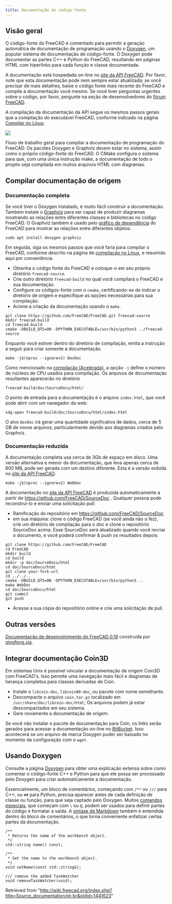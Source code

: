 ```yaml
---
title: Documentação do código-fonte
---
```

## Visão geral

O código-fonte do FreeCAD é comentado para permitir a geração automática de documentação de programação usando o [Doxygen](/Doxygen/pt-br "Doxygen/pt-br"), um popular sistema de documentação de código-fonte. O Doxygen pode documentar as partes C++ e Python do FreeCAD, resultando em páginas HTML com hiperlinks para cada função e classe documentada.

A documentação está hospedada on-line no [site da API FreeCAD](https://freecad.github.io/SourceDoc/). Por favor, note que esta documentação pode nem sempre estar atualizada; se você precisar de mais detalhes, baixe o código fonte mais recente do FreeCAD e compile a documentação você mesmo. Se você tiver perguntas urgentes sobre o código, por favor, pergunte na seção de desenvolvedores do [fórum FreeCAD](https://forum.freecadweb.org/index.php).

A compilação da documentação da API segue os mesmos passos gerais que a compilação do executável FreeCAD, conforme indicado na página [Compilar no Linux](/Compile_on_Linux/pt-br "Compile on Linux/pt-br").

![](/images/FreeCAD_documentation_compilation_workflow.svg)

Fluxo de trabalho geral para compilar a documentação de programação do FreeCAD. Os pacotes Doxygen e Graphviz devem estar no sistema, assim como o próprio código-fonte do FreeCAD. O CMake configura o sistema para que, com uma única instrução make, a documentação de todo o projeto seja compilada em muitos arquivos HTML com diagramas.

## Compilar documentação de origem

### Documentação completa

Se você tiver o Doxygen instalado, é muito fácil construir a documentação. Também instale o [Graphviz](https://www.graphviz.org/) para ser capaz de produzir diagramas mostrando as relações entre diferentes classes e bibliotecas no código FreeCAD. O Graphviz também é usado pelo [gráfico de dependência](/Std_DependencyGraph/pt-br "Std DependencyGraph/pt-br") do FreeCAD para mostrar as relações entre diferentes objetos.

```
sudo apt install doxygen graphviz

```

Em seguida, siga os mesmos passos que você faria para compilar o FreeCAD, conforme descrito na página de [compilação no Linux](/Compile_on_Linux/pt-br "Compile on Linux/pt-br"), e resumido aqui por conveniência.

* Obtenha o código fonte do FreeCAD e coloque-o em seu próprio diretório `freecad-source`.
* Crie outro diretório `freecad-build` no qual você compilará o FreeCAD e sua documentação.
* Configure os códigos-fonte com o `cmake`, certificando-se de indicar o diretório de origem e especifique as opções necessárias para sua compilação.
* Acione a criação da documentação usando o `make`.

```
git clone https://github.com/FreeCAD/FreeCAD.git freecad-source
mkdir freecad-build
cd freecad-build
cmake -DBUILD_QT5=ON -DPYTHON_EXECUTABLE=/usr/bin/python3 ../freecad-source

```

Enquanto você estiver dentro do diretório de compilação, emita a instrução a seguir para criar somente a documentação.

```
make -j$(nproc --ignore=2) DevDoc

```

Como mencionado na [compilação (Acelerada)](/Compiling_(Speeding_up)/pt-br "Compiling (Speeding up)/pt-br"), a opção
`-j` define o número de núcleos de CPU usados para compilação. Os arquivos de documentação resultantes aparecerão no diretório

```
freecad-build/doc/SourceDocu/html/

```

O ponto de entrada para a documentação é o arquivo `index.html`, que você pode abrir com um navegador da web:

```
xdg-open freecad-build/doc/SourceDocu/html/index.html

```

O alvo `DevDoc` irá gerar uma quantidade significativa de dados, cerca de 5 GB de novos arquivos, particularmente devido aos diagramas criados pelo Graphviz.

### Documentação reduzida

A documentação completa usa cerca de 3Gb de espaço em disco. Uma versão alternativa e menor da documentação, que leva apenas cerca de 600 MB, pode ser gerada com um destino diferente. Esta é a versão exibida no [site da API FreeCAD](https://freecad.github.io/SourceDoc/).

```
make -j$(nproc --ignore=2) WebDoc

```

A documentação no [site da API FreeCAD](https://freecad.github.io/SourceDoc/) é produzida automaticamente a partir do <https://github.com/FreeCAD/SourceDoc> . Qualquer pessoa pode reconstruí-lo e enviar uma solicitação pull:

* Ramificação do repositório em <https://github.com/FreeCAD/SourceDoc>
* em sua máquina: clone o código FreeCAD (se você ainda não o fez), crie um diretório de compilação para o doc e clone o repositório SourceDoc acima. Esse SourceDoc será atualizado quando você recriar o documento, e você poderá confirmar & push os resultados depois:

```
git clone https://github.com/FreeCAD/FreeCAD
cd FreeCAD
mkdir build
cd build
mkdir -p doc/SourceDocu/html
cd doc/SourceDocu/html
git clone your-fork-url
cd ../../..
cmake -DBUILD_QT5=ON -DPYTHON_EXECUTABLE=/usr/bin/python3 ..
make WebDoc
cd doc/SourceDocu/html
git commit
git push

```

* Acesse a sua cópia do repositório online e crie uma solicitação de pull.

## Outras versões

[Documentação de desenvolvimento do FreeCAD 0.19](https://iesensor.com/FreeCADDoc/0.19/) construída por [qingfeng.xia](http://forum.freecadweb.org/viewtopic.php?t=12613).

## Integrar documentação Coin3D

Em sistemas Unix é possível vincular a documentação de origem Coin3D com FreeCAD's. Isso permite uma navegação mais fácil e diagramas de herança completos para classes derivadas de Coin.

* Instale o `libcoin-doc`, `libcoin80-doc`, ou pacote com nome semelhante.
* Descompacte o arquivo `coin.tar.gz` localizado em `/usr/share/doc/libcoin-doc/html`; Os arquivos podem já estar descompactados em seu sistema.
* Gere novamente a documentação de origem.

Se você não instalar o pacote de documentação para Coin, os links serão gerados para acessar a documentação on-line no [BitBucket](https://coin3d.bitbucket.io/Coin/). Isso acontecerá se um arquivo de marca Doxygen puder ser baixado no momento da configuração com o `wget`.

## Usando Doxygen

Consulte a página [Doxygen](/Doxygen/pt-br "Doxygen/pt-br") para obter uma explicação extensa sobre como comentar o código-fonte C++ e Python para que ele possa ser processado pelo Doxygen para criar automaticamente a documentação.

Essencialmente, um bloco de comentários, começando com `/**` ou `///` para C++, ou `##` para Python, precisa aparecer antes de cada definição de classe ou função, para que seja captado pelo Doxygen. Muitos [comandos especiais](/Doxygen/pt-br#Doxygen_markup "Doxygen/pt-br"), que começam com `\` ou `@`, podem ser usados para definir partes do código e formatar a saída. A [sintaxe de Markdown](/Doxygen/pt-br#Markdown_support "Doxygen/pt-br") também é entendida dentro do bloco de comentários, o que torna conveniente enfatizar certas partes da documentação.

```
/**
 * Returns the name of the workbench object.
 */
std::string name() const;

/**
 * Set the name to the workbench object.
 */
void setName(const std::string&);

/// remove the added TaskWatcher
void removeTaskWatcher(void);

```

Retrieved from "<http://wiki.freecad.org/index.php?title=Source_documentation/pt-br&oldid=1441623>"